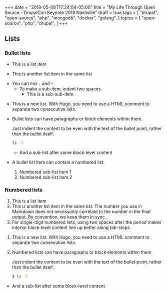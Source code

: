 +++
date = "2018-05-08T17:24:04-05:00"
title = "My Life Through Open Source - DrupalCon Keynote 2018 Nashville"
draft = true
tags = [
    "drupal",
    "open-source",
    "php",
    "mongodb",
    "docker",
    "golang",
]
topics = [
    "open-source",
    "php",
    "drupal",
]
+++

## Lists

### Bullet lists

- This is a list item
* This is another list item in the same list
- You can mix `-` and `*`
   - To make a sub-item, indent two spaces.
      - This is a sub-sub-item.

<!-- separate lists -->

- This is a new list. With Hugo, you need to use a HTML comment to separate two
  consecutive lists.
- Bullet lists can have paragraphs or block elements within them.

  Just indent the content to be even with the text of the bullet point, rather
  than the bullet itself.

  ```bash
  ls -l
  ```

  - And a sub-list after some block-level content
- A bullet list item can contain a numbered list.
  1.  Numbered sub-list item 1
  2.  Numbered sub-list item 2

### Numbered lists

1.  This is a list item
2.  This is another list item in the same list. The number you use in Markdown
    does not necessarily correlate to the number in the final output. By
    convention, we keep them in sync.
3.  For single-digit numbered lists, using two spaces after the period makes
    interior block-level content line up better along tab-stops.

<!-- separate lists -->

1.  This is a new list. With Hugo, you need to use a HTML comment to separate two
      consecutive lists.
2.  Numbered lists can have paragraphs or block elements within them.

    Just indent the content to be even with the text of the bullet point, rather
    than the bullet itself.

    ```bash
    $ ls -l
    ```

  - And a sub-list after some block-level content
